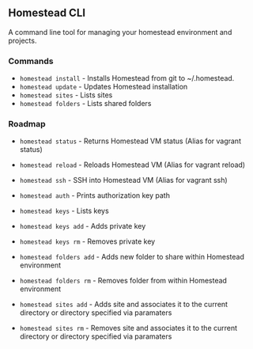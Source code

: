 ## Homestead CLI

A command line tool for managing your homestead environment and projects.

### Commands
* `homestead install` - Installs Homestead from git to ~/.homestead.
* `homestead update` - Updates Homestead installation
* `homestead sites` - Lists sites
* `homestead folders` - Lists shared folders

### Roadmap
* `homestead status` - Returns Homestead VM status (Alias for vagrant status)
* `homestead reload` - Reloads Homestead VM (Alias for vagrant reload)
* `homestead ssh` - SSH into Homestead VM (Alias for vagrant ssh)

* `homestead auth` - Prints authorization key path
* `homestead keys` - Lists keys
* `homestead keys add` - Adds private key
* `homestead keys rm` - Removes private key


* `homestead folders add` - Adds new folder to share within Homestead environment
* `homestead folders rm` - Removes folder from within Homestead environment

* `homestead sites add` - Adds site and associates it to the current directory or directory specified via paramaters
* `homestead sites rm` - Removes site and associates it to the current directory or directory specified via paramaters
